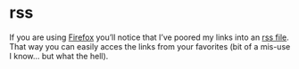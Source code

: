 <!--
  id: 253
  date: 2004-10-01T18:12:27
  modified: 2004-10-01T18:12:27
  slug: rss-2
  type: post
  excerpt: <p>If you are using Firefox you&#8217;ll notice that I&#8217;ve poored my links into an rss file. That way you can easily acces the links from your favorites (bit of a mis-use I know&#8230; but what the hell).</p> 
  content: <p>If you are using <a href="http://www.mozilla.org/products/firefox/" target="_blank">Firefox</a> you&#8217;ll notice that I&#8217;ve poored my links into an <a href="?feed=rss2" target="_blank">rss file</a>. That way you can easily acces the links from your favorites (bit of a mis-use I know&#8230; but what the hell).</p> 
  categories: admin
  tags: 
-->

# rss

<p>If you are using <a href="http://www.mozilla.org/products/firefox/" target="_blank">Firefox</a> you&#8217;ll notice that I&#8217;ve poored my links into an <a href="?feed=rss2" target="_blank">rss file</a>. That way you can easily acces the links from your favorites (bit of a mis-use I know&#8230; but what the hell).</p>

